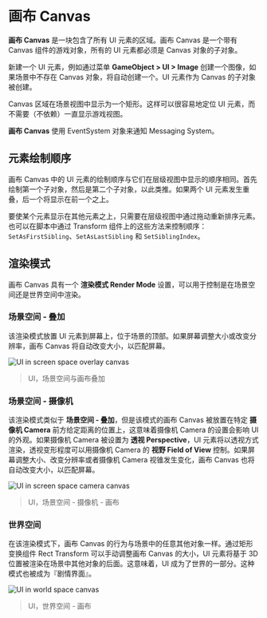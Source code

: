 <!-- # Canvas -->
# 画布 Canvas

<!-- The **Canvas** is the area that all UI elements should be inside. The Canvas is a Game Object with a Canvas component on it, and all UI elements must be children of such a Canvas. -->

**画布 Canvas** 是一块包含了所有 UI 元素的区域。画布 Canvas 是一个带有 Canvas 组件的游戏对象，所有的 UI 元素都必须是 Canvas 对象的子对象。

<!-- Creating a new UI element, such as an Image using the menu **GameObject > UI > Image**, automatically creates a Canvas, if there isn’t already a Canvas in the scene. The UI element is created as a child to this Canvas. -->

新建一个 UI 元素，例如通过菜单 **GameObject > UI > Image** 创建一个图像，如果场景中不存在 Canvas 对象，将自动创建一个。UI 元素作为 Canvas 的子对象被创建。

<!-- The Canvas area is shown as a rectangle in the Scene View. This makes it easy to position UI elements without needing to have the Game View visible at all times. -->

Canvas 区域在场景视图中显示为一个矩形。这样可以很容易地定位 UI 元素，而不需要（不依赖）一直显示游戏视图。

<!-- **Canvas** uses the EventSystem object to help the Messaging System. -->

**画布 Canvas** 使用 EventSystem 对象来通知 Messaging System。

<!-- ## Draw order of elements -->
## 元素绘制顺序

<!-- UI elements in the Canvas are drawn in the same order they appear in the Hierarchy. The first child is drawn first, the second child next, and so on. If two UI elements overlap, the later one will appear on top of the earlier one. -->

画布 Canvas 中的 UI 元素的绘制顺序与它们在层级视图中显示的顺序相同。首先绘制第一个子对象，然后是第二个子对象，以此类推。如果两个 UI 元素发生重叠，后一个将显示在前一个之上。

<!-- To change which element appear on top of other elements, simply reorder the elements in the Hierarchy by dragging them. The order can also be controlled from scripting by using these methods on the Transform component: SetAsFirstSibling, SetAsLastSibling, and SetSiblingIndex. -->

要使某个元素显示在其他元素之上，只需要在层级视图中通过拖动重新排序元素。也可以在脚本中通过 Transform 组件上的这些方法来控制顺序：`SetAsFirstSibling`、`SetAsLastSibling` 和 `SetSiblingIndex`。

<!-- ## Render Modes -->
## 渲染模式

<!-- The Canvas has a **Render Mode** setting which can be used to make it render in screen space or world space. -->

画布 Canvas 具有一个 **渲染模式 Render Mode** 设置，可以用于控制是在场景空间还是世界空间中渲染。

<!-- ### Screen Space - Overlay -->
### 场景空间 - 叠加

<!-- This render mode places UI elements on the screen rendered on top of the scene. If the screen is resized or changes resolution, the Canvas will automatically change size to match this. -->

该渲染模式放置 UI 元素到屏幕上，位于场景的顶部。如果屏幕调整大小或改变分辨率，画布 Canvas 将自动改变大小，以匹配屏幕。

![UI in screen space overlay canvas](https://docs.unity3d.com/uploads/Main/GUI_Canvas_Screenspace_Overlay.png)
<!-- > UI in screen space overlay canvas -->
> UI，场景空间与画布叠加

<!-- ### Screen Space - Camera -->
### 场景空间 - 摄像机

<!-- This is similar to **Screen Space - Overlay**, but in this render mode the Canvas is placed a given distance in front of a specified **Camera**. The UI elements are rendered by this camera, which means that the Camera settings affect the appearance of the UI. If the Camera is set to **Perspective**, the UI elements will be rendered with perspective, and the amount of perspective distortion can be controlled by the Camera **Field of View**. If the screen is resized, changes resolution, or the camera frustum changes, the Canvas will automatically change size to match as well. -->

该渲染模式类似于 **场景空间 - 叠加**，但是该模式的画布 Canvas 被放置在特定 **摄像机 Camera** 前方给定距离的位置上，这意味着摄像机 Camera 的设置会影响 UI 的外观。如果摄像机 Camera 被设置为 **透视 Perspective**，UI 元素将以透视方式渲染，透视变形程度可以用摄像机 Camera 的 **视野 Field of View** 控制。如果屏幕调整大小、改变分辨率或者摄像机 Camera 视锥发生变化，画布 Canvas 也将自动改变大小，以匹配屏幕。

![UI in screen space camera canvas](https://docs.unity3d.com/uploads/Main/GUI_Canvas_Screenspace_Camera.png)
<!-- > UI in screen space camera canvas -->
> UI，场景空间 - 摄像机 - 画布

<!-- ### World Space -->
### 世界空间

<!-- In this render mode, the Canvas will behave as any other object in the scene. The size of the Canvas can be set manually using its Rect Transform, and UI elements will render in front of or behind other objects in the scene based on 3D placement. This is useful for UIs that are meant to be a part of the world. This is also known as a “diegetic interface”. -->

在该渲染模式下，画布 Canvas 的行为与场景中的任意其他对象一样。通过矩形变换组件 Rect Transform 可以手动调整画布 Canvas 的大小，UI 元素将基于 3D 位置被渲染在场景中其他对象的后面。这意味着，UI 成为了世界的一部分。这种模式也被成为『剧情界面』。

![UI in world space canvas](https://docs.unity3d.com/uploads/Main/GUI_Canvas_Worldspace.png)
<!-- > UI in world space canvas -->
> UI，世界空间 - 画布
